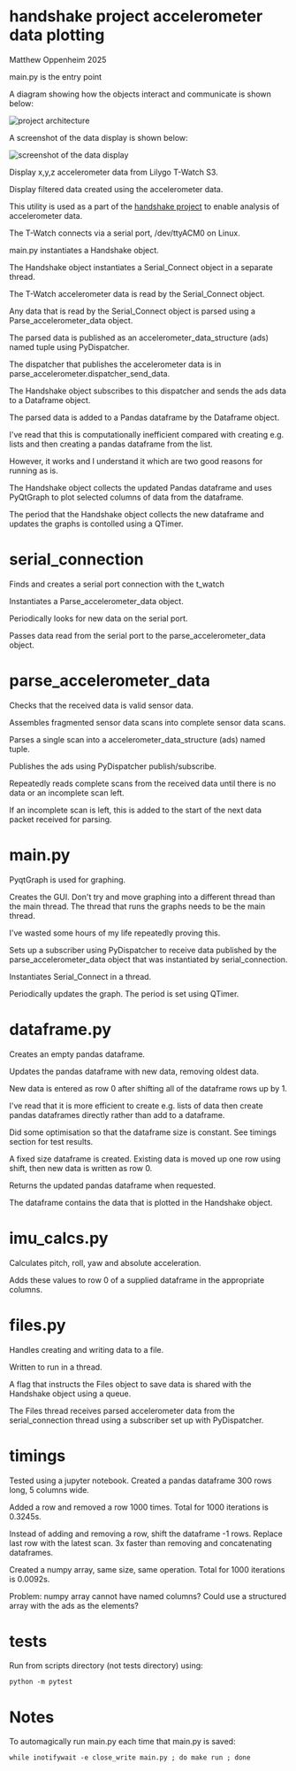 # handshake project accelerometer data plotting

Matthew Oppenheim 2025

main.py is the entry point

A diagram showing how the objects interact and communicate is shown below:

![project architecture](images/project_architecture.png)

A screenshot of the data display is shown below:

![screenshot of the data display](images/gui_screenshot.png)

Display x,y,z accelerometer data from Lilygo T-Watch S3.

Display filtered data created using the accelerometer data.

This utility is used as a part of the [handshake project](https://mattoppenheim.com/projects/2018/02/handshake) to enable analysis of accelerometer data.

The T-Watch connects via a serial port, /dev/ttyACM0 on Linux.

main.py instantiates a Handshake object.

The Handshake object instantiates a Serial_Connect object in a separate thread.

The T-Watch accelerometer data is read by the Serial_Connect object.

Any data that is read by the Serial_Connect object is parsed using a Parse_accelerometer_data object.

The parsed data is published as an accelerometer_data_structure (ads) named tuple using PyDispatcher.

The dispatcher that publishes the accelerometer data is in parse_accelerometer.dispatcher_send_data.

The Handshake object subscribes to this dispatcher and sends the ads data to a Dataframe object.

The parsed data is added to a Pandas dataframe by the Dataframe object.

I've read that this is computationally inefficient compared with creating e.g. lists and then creating a pandas dataframe from the list.

However, it works and I understand it which are two good reasons for running as is.

The Handshake object collects the updated Pandas dataframe and uses PyQtGraph to plot selected columns of data from the dataframe.

The period that the Handshake object collects the new dataframe and updates the graphs is contolled using a QTimer.

# serial_connection

Finds and creates a serial port connection with the t_watch

Instantiates a Parse_accelerometer_data object.

Periodically looks for new data on the serial port.

Passes data read from the serial port to the parse_accelerometer_data object.

# parse_accelerometer_data

Checks that the received data is valid sensor data.

Assembles fragmented sensor data scans into complete sensor data scans.

Parses a single scan into a accelerometer_data_structure (ads) named tuple.

Publishes the ads using PyDispatcher publish/subscribe.

Repeatedly reads complete scans from the received data until there is no data or an incomplete scan left.

If an incomplete scan is left, this is added to the start of the next data packet received for parsing.

# main.py

PyqtGraph is used for graphing.

Creates the GUI. Don't try and move graphing into a different thread than the main thread. The thread that runs the graphs needs to be the main thread.

I've wasted some hours of my life repeatedly proving this.

Sets up a subscriber using PyDispatcher to receive data published by the parse_accelerometer_data object that was instantiated by serial_connection.

Instantiates Serial_Connect in a thread.

Periodically updates the graph. The period is set using QTimer.

# dataframe.py

Creates an empty pandas dataframe.

Updates the pandas dataframe with new data, removing oldest data.

New data is entered as row 0 after shifting all of the dataframe rows up by 1.

I've read that it is more efficient to create e.g. lists of data then create pandas dataframes directly rather than add to a dataframe.

Did some optimisation so that the dataframe size is constant. See timings section for test results.

A fixed size dataframe is created. Existing data is moved up one row using shift, then new data is written as row 0.

Returns the updated pandas dataframe when requested.

The dataframe contains the data that is plotted in the Handshake object.

# imu_calcs.py

Calculates pitch, roll, yaw and absolute acceleration.

Adds these values to row 0 of a supplied dataframe in the appropriate columns.

# files.py

Handles creating and writing data to a file.

Written to run in a thread.

A flag that instructs the Files object to save data is shared with the Handshake object using a queue.

The Files thread receives parsed accelerometer data from the serial_connection thread using a subscriber set up with PyDispatcher.

# timings

Tested using a jupyter notebook. Created a pandas dataframe 300 rows long, 5 columns wide.

Added a row and removed a row 1000 times. Total for 1000 iterations is 0.3245s.

Instead of adding and removing a row, shift the dataframe -1 rows. Replace last row with the latest scan. 3x faster than removing and concatenating dataframes.

Created a numpy array, same size, same operation. Total for 1000 iterations is 0.0092s.

Problem: numpy array cannot have named columns? Could use a structured array with the ads as the elements?

# tests

Run from scripts directory (not tests directory) using:

```
python -m pytest
```

# Notes

To automagically run main.py each time that main.py is saved:
```
while inotifywait -e close_write main.py ; do make run ; done
```

